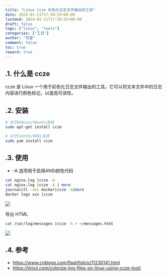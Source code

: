 ```yaml
---
title: "Linux Ccze 彩色化日志文件输出的工具"
date: 2024-01-21T17:50:55+08:00
lastmod: 2024-01-21T17:50:55+08:00
draft: false
tags: ["linux", "tools"]
categories: ["工具"]
author: "百里"
comment: false
toc: true
reward: true
---
```


## .1. 什么是 ccze

ccze 是 Linux 一个用于彩色化日志文件输出的工具。它可以将文本文件中的日志内容进行颜色标记，以提高可读性。

## .2. 安装

```sh
# 对于Debian/Ubuntu系统
sudo apt-get install ccze

# 对于CentOS/RHEL系统
sudo yum install ccze
```

## .3. 使用

- -A 选项用于启用ANSI颜色代码

```sh
cat nginx.log |ccze -A
cat nginx.log |ccze -A | more
journalctl -xeu docker|ccze -A|more
docker logs xxx |ccze
```

![](http://lintut.com/wp-content/uploads/2014/04/Example-using-ccze-tool.png)

导出 HTML

```sh
cat /var/log/messages |ccze -h > ~/messages.html
```

![](http://lintut.com/wp-content/uploads/2014/04/cczz-export-logfile-in-html.png)

## .4. 参考

- <https://www.cnblogs.com/flashfish/p/11230141.html>
- <https://lintut.com/colorize-log-files-on-linux-using-ccze-tool/>
